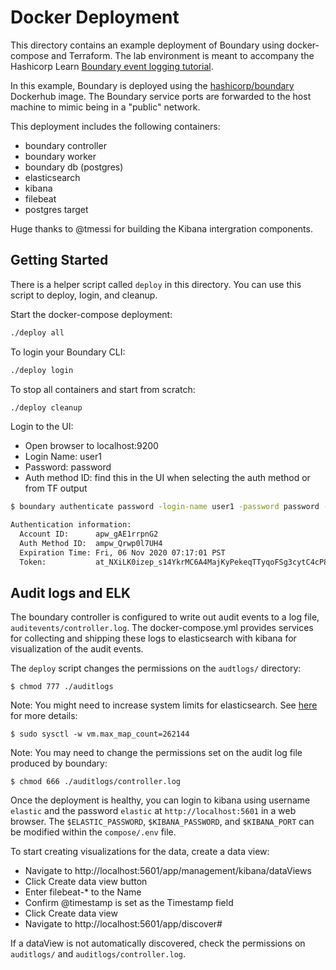 # Docker Deployment

This directory contains an example deployment of Boundary using docker-compose
and Terraform. The lab environment is meant to accompany the Hashicorp Learn
[Boundary event logging
tutorial](https://learn.hashicorp.com/tutorials/boundary/event-logging).

In this example, Boundary is deployed using the
[hashicorp/boundary](https://hub.docker.com/r/hashicorp/boundary) Dockerhub
image. The Boundary service ports are forwarded to the host machine to mimic
being in a "public" network. 

This deployment includes the following containers:

- boundary controller
- boundary worker
- boundary db (postgres)
- elasticsearch
- kibana
- filebeat
- postgres target

Huge thanks to @tmessi for building the Kibana intergration components.

## Getting Started 

There is a helper script called `deploy` in this directory. You can use this
script to deploy, login, and cleanup.

Start the docker-compose deployment:

```bash
./deploy all
```

To login your Boundary CLI:

```bash
./deploy login
```

To stop all containers and start from scratch:

```bash
./deploy cleanup
```

Login to the UI:
  - Open browser to localhost:9200
  - Login Name: user1
  - Password: password
  - Auth method ID: find this in the UI when selecting the auth method or from TF output

```bash
$ boundary authenticate password -login-name user1 -password password -auth-method-id <get_from_console_or_tf>

Authentication information:
  Account ID:      apw_gAE1rrpnG2
  Auth Method ID:  ampw_Qrwp0l7UH4
  Expiration Time: Fri, 06 Nov 2020 07:17:01 PST
  Token:           at_NXiLK0izep_s14YkrMC6A4MajKyPekeqTTyqoFSg3cytC4cP8sssBRe5R8cXoerLkG7vmRYAY5q1Ksfew3JcxWSevNosoKarbkWABuBWPWZyQeUM1iEoFcz6uXLEyn1uVSKek7g9omERHrFs
```

## Audit logs and ELK
The boundary controller is configured to write out audit events to a log file,
`auditevents/controller.log`. The docker-compose.yml provides services for
collecting and shipping these logs to elasticsearch with kibana for
visualization of the audit events.

The `deploy` script changes the permissions on the `audtlogs/` directory:

```
$ chmod 777 ./auditlogs
```

Note: You might need to increase system limits for elasticsearch. See
[here](https://www.elastic.co/guide/en/elasticsearch/reference/current/vm-max-map-count.html)
for more details:

```
$ sudo sysctl -w vm.max_map_count=262144 
```

Note: You may need to change the permissions set on the audit log file produced
by boundary:

```
$ chmod 666 ./auditlogs/controller.log
```

Once the deployment is healthy, you can login to kibana using username `elastic`
and the password `elastic` at `http://localhost:5601` in a web browser. The
`$ELASTIC_PASSWORD`, `$KIBANA_PASSWORD`, and `$KIBANA_PORT` can be modified
within the `compose/.env` file.

To start creating visualizations for the data, create a data view:

- Navigate to http://localhost:5601/app/management/kibana/dataViews
- Click Create data view button
- Enter filebeat-* to the Name
- Confirm @timestamp is set as the Timestamp field
- Click Create data view
- Navigate to http://localhost:5601/app/discover#

If a dataView is not automatically discovered, check the permissions on
`auditlogs/` and `auditlogs/controller.log`.